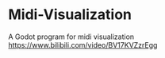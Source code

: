 # Midi-Visualization
A Godot program for midi visualization
https://www.bilibili.com/video/BV17KVZzrEgg
